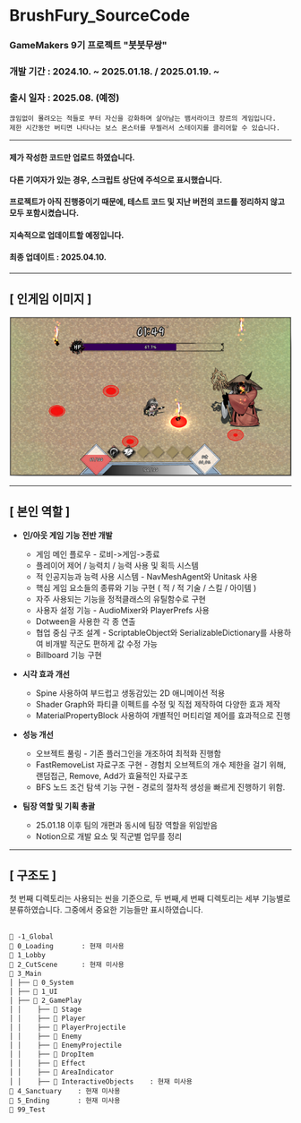 # BrushFury_SourceCode
### GameMakers 9기 프로젝트 "붓붓무쌍"
### 개발 기간 : 2024.10. ~ 2025.01.18. / 2025.01.19. ~
### 출시 일자 : 2025.08. (예정)
    끊임없이 몰려오는 적들로 부터 자신을 강화하며 살아남는 뱀서라이크 장르의 게임입니다.
    제한 시간동안 버티면 나타나는 보스 몬스터를 무찔러서 스테이지를 클리어할 수 있습니다.
----
#### 제가 작성한 코드만 업로드 하였습니다.
#### 다른 기여자가 있는 경우, 스크립트 상단에 주석으로 표시했습니다. 
#### 프로젝트가 아직 진행중이기 때문에, 테스트 코드 및 지난 버전의 코드를 정리하지 않고 모두 포함시켰습니다.
#### 지속적으로 업데이트할 예정입니다.
#### 최종 업데이트 : 2025.04.10.
---
## [ 인게임 이미지 ]

![인게임이미지](./BrushFuryInGameImage.png)


---
## [ 본인 역할 ]
- **인/아웃 게임 기능 전반 개발**
  - 게임 메인 플로우 - 로비->게임->종료  
  - 플레이어 제어 / 능력치 / 능력 사용 및 획득 시스템
  - 적 인공지능과 능력 사용 시스템 - NavMeshAgent와 Unitask 사용
  - 핵심 게임 요소들의 종류와 기능 구현 ( 적 / 적 기술 / 스킬 / 아이템 )
  - 자주 사용되는 기능을 정적클래스의 유틸함수로 구현
  - 사용자 설정 기능 - AudioMixer와 PlayerPrefs 사용
  - Dotween을 사용한 각 종 연출
  - 협업 중심 구조 설계 - ScriptableObject와 SerializableDictionary를 사용하여 비개발 직군도 편하게 값 수정 가능
  - Billboard 기능 구현
    
- **시각 효과 개선**
    - Spine 사용하여 부드럽고 생동감있는 2D 애니메이션 적용
    - Shader Graph와 파티클 이펙트를 수정 및 직접 제작하여 다양한 효과 제작
    - MaterialPropertyBlock 사용하여 개별적인 머티리얼 제어를 효과적으로 진행
 
- **성능 개선**
    - 오브젝트 풀링 - 기존 플러그인을 개조하여 최적화 진행함
    - FastRemoveList 자료구조 구현 - 경험치 오브젝트의 개수 제한을 걸기 위해, 랜덤접근, Remove, Add가 효율적인 자료구조
    - BFS 노드 조건 탐색 기능 구현 - 경로의 절차적 생성을 빠르게 진행하기 위함.
 
- **팀장 역할 및 기획 총괄**
    - 25.01.18 이후 팀의 개편과 동시에 팀장 역할을 위임받음
    - Notion으로 개발 요소 및 직군별 업무를 정리
---
## [ 구조도 ]
첫 번째 디렉토리는 사용되는 씬을 기준으로, 두 번째,세 번째 디렉토리는 세부 기능별로 분류하였습니다.
그중에서 중요한 기능들만 표시하였습니다.

<pre><code>
📁 -1_Global
📁 0_Loading       : 현재 미사용
📁 1_Lobby
📁 2_CutScene      : 현재 미사용
📁 3_Main
│ ├── 📁 0_System
│ ├── 📁 1_UI
│ ├── 📁 2_GamePlay
│ │    ├── 📁 Stage    
│ │    ├── 📁 Player
│ │    ├── 📁 PlayerProjectile
│ │    ├── 📁 Enemy
│ │    ├── 📁 EnemyProjectile
│ │    ├── 📁 DropItem
│ │    ├── 📁 Effect
│ │    ├── 📁 AreaIndicator
│ │    ├── 📁 InteractiveObjects    : 현재 미사용
📁 4_Sanctuary    : 현재 미사용
📁 5_Ending       : 현재 미사용
📁 99_Test
  </code></pre>
